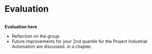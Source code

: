 # Evaluation
```plantuml

```
**Evaluation here** 
- Reflection on the group
- Future improvements for your 2nd quartile for the Project Industrial Automation are discussed. in a chapter.
